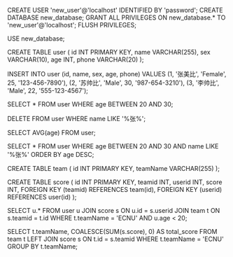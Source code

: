 CREATE USER 'new_user'@'localhost' IDENTIFIED BY 'password';
CREATE DATABASE new_database;
GRANT ALL PRIVILEGES ON new_database.* TO 'new_user'@'localhost';
FLUSH PRIVILEGES;



USE new_database;

CREATE TABLE user (
    id INT PRIMARY KEY,
    name VARCHAR(255),
    sex VARCHAR(10),
    age INT,
    phone VARCHAR(20)
);

INSERT INTO user (id, name, sex, age, phone)
VALUES (1, '张美比', 'Female', 25, '123-456-7890'),
       (2, '苏帅比', 'Male', 30, '987-654-3210'),
       (3, '李帅比', 'Male', 22, '555-123-4567');





SELECT * FROM user WHERE age BETWEEN 20 AND 30;





DELETE FROM user WHERE name LIKE '%张%';





SELECT AVG(age) FROM user;





SELECT * FROM user WHERE age BETWEEN 20 AND 30 AND name LIKE '%张%' ORDER BY age DESC;





CREATE TABLE team (
    id INT PRIMARY KEY,
    teamName VARCHAR(255)
);

CREATE TABLE score (
    id INT PRIMARY KEY,
    teamid INT,
    userid INT,
    score INT,
    FOREIGN KEY (teamid) REFERENCES team(id),
    FOREIGN KEY (userid) REFERENCES user(id)
);



SELECT u.* FROM user u
JOIN score s ON u.id = s.userid
JOIN team t ON s.teamid = t.id
WHERE t.teamName = 'ECNU' AND u.age < 20;





SELECT t.teamName, COALESCE(SUM(s.score), 0) AS total_score
FROM team t
LEFT JOIN score s ON t.id = s.teamid
WHERE t.teamName = 'ECNU'
GROUP BY t.teamName;